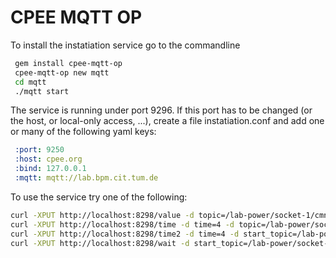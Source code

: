 # CPEE MQTT OP

To install the instatiation service go to the commandline

```bash
 gem install cpee-mqtt-op
 cpee-mqtt-op new mqtt
 cd mqtt
 ./mqtt start
```

The service is running under port 9296. If this port has to be changed (or the
host, or local-only access, ...), create a file instatiation.conf and add one
or many of the following yaml keys:

```yaml
 :port: 9250
 :host: cpee.org
 :bind: 127.0.0.1
 :mqtt: mqtt://lab.bpm.cit.tum.de
```

To use the service try one of the following:

```bash
curl -XPUT http://localhost:8298/value -d topic=/lab-power/socket-1/cmnd/POWER -d value=off
curl -XPUT http://localhost:8298/time -d time=4 -d topic=/lab-power/socket-1/cmnd/POWER -d start=on -d stop=off
curl -XPUT http://localhost:8298/time2 -d time=4 -d start_topic=/lab-power/socket-1/cmnd/POWER -d start_value=on -d stop_topic=/lab-power/socket-1/cmnd/POWER -d stop_value=off
curl -XPUT http://localhost:8298/wait -d start_topic=/lab-power/socket-1/cmnd/POWER -d start_value=on -d stop_topic=/lab-power/socket-1/cmnd/POWER -d stop_value=off
```

